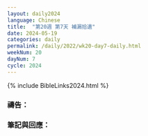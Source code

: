 ```yaml
---
layout: daily2024
language: Chinese
title:  "第20週 第7天 補漏拾遺"
date: 2024-05-19
categories: daily
permalink: /daily/2022/wk20-day7-daily.html
weekNum: 20
dayNum: 7
cycle: 2024
---
```


{% include BibleLinks2024.html %}

### 禱告：

### 筆記與回應：
